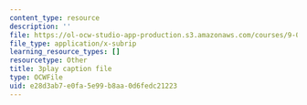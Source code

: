 ```yaml
---
content_type: resource
description: ''
file: https://ol-ocw-studio-app-production.s3.amazonaws.com/courses/9-00sc-introduction-to-psychology-fall-2011/e28d3ab7e0fa5e99b8aa0d6fedc21223_SjjGiqf96rI.vtt
file_type: application/x-subrip
learning_resource_types: []
resourcetype: Other
title: 3play caption file
type: OCWFile
uid: e28d3ab7-e0fa-5e99-b8aa-0d6fedc21223
---
```

